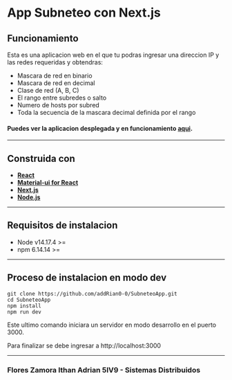 # App Subneteo con Next.js

## Funcionamiento

Esta es una aplicacion web en el que tu podras ingresar una direccion IP y las redes requeridas y obtendras: 

- Mascara de red en binario
- Mascara de red en decimal
- Clase de red (A, B, C)
- El rango entre subredes o salto
- Numero de hosts por subred
- Toda la secuencia de la mascara decimal definida por el rango

#### Puedes ver la aplicacion desplegada y en funcionamiento **[aqui](https://subneteo-app.vercel.app/)**.

----

## Construida con 

- **[React](https://es.reactjs.org/)** 
- **[Material-ui for React](https://material-ui.com/)**
- **[Next.js](https://nextjs.org/)** 
- **[Node.js](https://nodejs.org/en/)**

----

## Requisitos de instalacion
- Node v14.17.4 >=
- npm 6.14.14 >=

---

## Proceso de instalacion en modo dev

    git clone https://github.com/addRian0-0/SubneteoApp.git
    cd SubneteoApp
    npm install
    npm run dev

Este ultimo comando iniciara un servidor en modo desarrollo en el puerto 3000.

Para finalizar se debe ingresar a http://localhost:3000

----

### Flores Zamora Ithan Adrian 5IV9 - Sistemas Distribuidos